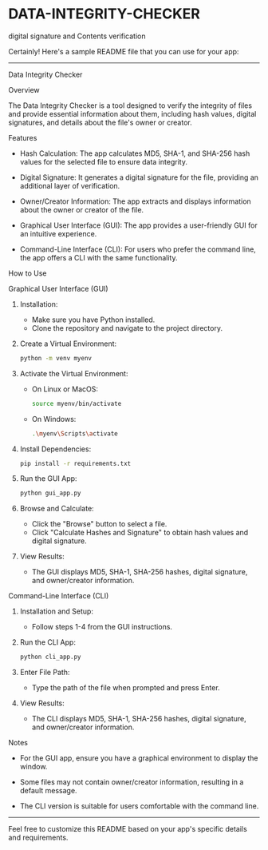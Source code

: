 # DATA-INTEGRITY-CHECKER
digital signature and Contents verification 

Certainly! Here's a sample README file that you can use for your app:

---

 Data Integrity Checker

 Overview

The Data Integrity Checker is a tool designed to verify the integrity of files and provide essential information about them, including hash values, digital signatures, and details about the file's owner or creator.

 Features

- Hash Calculation: The app calculates MD5, SHA-1, and SHA-256 hash values for the selected file to ensure data integrity.

- Digital Signature: It generates a digital signature for the file, providing an additional layer of verification.

- Owner/Creator Information: The app extracts and displays information about the owner or creator of the file.

- Graphical User Interface (GUI): The app provides a user-friendly GUI for an intuitive experience.

- Command-Line Interface (CLI): For users who prefer the command line, the app offers a CLI with the same functionality.

 How to Use

 Graphical User Interface (GUI)

1. Installation:
   - Make sure you have Python installed.
   - Clone the repository and navigate to the project directory.

2. Create a Virtual Environment:
   ```bash
   python -m venv myenv
   ```

3. Activate the Virtual Environment:
   - On Linux or MacOS:
     ```bash
     source myenv/bin/activate
     ```
   - On Windows:
     ```bash
     .\myenv\Scripts\activate
     ```

4. Install Dependencies:
   ```bash
   pip install -r requirements.txt
   ```

5. Run the GUI App:
   ```bash
   python gui_app.py
   ```

6. Browse and Calculate:
   - Click the "Browse" button to select a file.
   - Click "Calculate Hashes and Signature" to obtain hash values and digital signature.

7. View Results:
   - The GUI displays MD5, SHA-1, SHA-256 hashes, digital signature, and owner/creator information.

 Command-Line Interface (CLI)

1. Installation and Setup:
   - Follow steps 1-4 from the GUI instructions.

2. Run the CLI App:
   ```bash
   python cli_app.py
   ```

3. Enter File Path:
   - Type the path of the file when prompted and press Enter.

4. View Results:
   - The CLI displays MD5, SHA-1, SHA-256 hashes, digital signature, and owner/creator information.

 Notes

- For the GUI app, ensure you have a graphical environment to display the window.

- Some files may not contain owner/creator information, resulting in a default message.

- The CLI version is suitable for users comfortable with the command line.

---

Feel free to customize this README based on your app's specific details and requirements.
